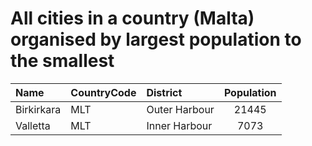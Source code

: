 # All cities in a country (Malta) organised by largest population to the smallest

| Name | CountryCode | District | Population |
| :--- | :--- | :--- | :---: |
|Birkirkara|MLT|Outer Harbour|21445|
|Valletta|MLT|Inner Harbour|7073|
